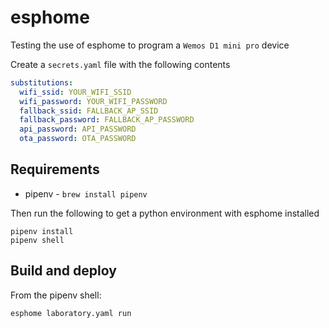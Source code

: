 # esphome

Testing the use of esphome to program a `Wemos D1 mini pro` device

Create a `secrets.yaml` file with the following contents

```yaml
substitutions:
  wifi_ssid: YOUR_WIFI_SSID
  wifi_password: YOUR_WIFI_PASSWORD
  fallback_ssid: FALLBACK_AP_SSID
  fallback_password: FALLBACK_AP_PASSWORD
  api_password: API_PASSWORD
  ota_password: OTA_PASSWORD
```

## Requirements

- pipenv - `brew install pipenv`

Then run the following to get a python environment with esphome installed

```
pipenv install
pipenv shell
```

## Build and deploy

From the pipenv shell:

```
esphome laboratory.yaml run
```
